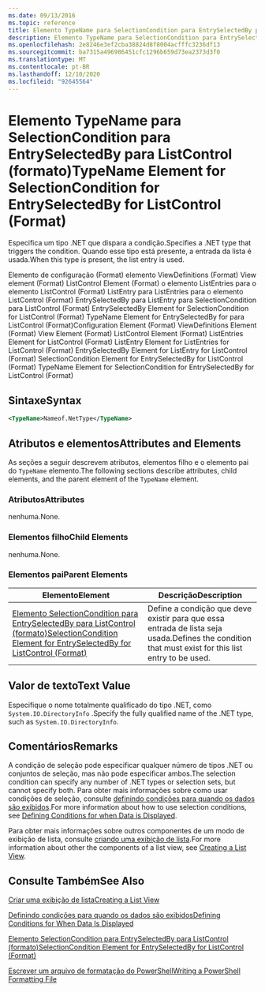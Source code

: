 ```yaml
---
ms.date: 09/13/2016
ms.topic: reference
title: Elemento TypeName para SelectionCondition para EntrySelectedBy para ListControl (formato)
description: Elemento TypeName para SelectionCondition para EntrySelectedBy para ListControl (formato)
ms.openlocfilehash: 2e8246e3ef2cba38824d8f8004acfffc3236df13
ms.sourcegitcommit: ba7315a496986451cfc1296b659d73ea2373d3f0
ms.translationtype: MT
ms.contentlocale: pt-BR
ms.lasthandoff: 12/10/2020
ms.locfileid: "92645564"
---
```

# <a name="typename-element-for-selectioncondition-for-entryselectedby-for-listcontrol-format"></a><span data-ttu-id="dcd90-103">Elemento TypeName para SelectionCondition para EntrySelectedBy para ListControl (formato)</span><span class="sxs-lookup"><span data-stu-id="dcd90-103">TypeName Element for SelectionCondition for EntrySelectedBy for ListControl (Format)</span></span>

<span data-ttu-id="dcd90-104">Especifica um tipo .NET que dispara a condição.</span><span class="sxs-lookup"><span data-stu-id="dcd90-104">Specifies a .NET type that triggers the condition.</span></span> <span data-ttu-id="dcd90-105">Quando esse tipo está presente, a entrada da lista é usada.</span><span class="sxs-lookup"><span data-stu-id="dcd90-105">When this type is present, the list entry is used.</span></span>

<span data-ttu-id="dcd90-106">Elemento de configuração (Format) elemento ViewDefinitions (Format) View element (Format) ListControl Element (Format) o elemento ListEntries para o elemento ListControl (Format) ListEntry para ListEntries para o elemento ListControl (Format) EntrySelectedBy para ListEntry para SelectionCondition para ListControl (Format) EntrySelectedBy Element for SelectionCondition for ListControl (Format) TypeName Element for EntrySelectedBy for para ListControl (Format)</span><span class="sxs-lookup"><span data-stu-id="dcd90-106">Configuration Element (Format) ViewDefinitions Element (Format) View Element (Format) ListControl Element (Format) ListEntries Element for ListControl (Format) ListEntry Element for ListEntries for ListControl (Format) EntrySelectedBy Element for ListEntry for ListControl (Format) SelectionCondition Element for EntrySelectedBy for ListControl (Format) TypeName Element for SelectionCondition for EntrySelectedBy for ListControl (Format)</span></span>

## <a name="syntax"></a><span data-ttu-id="dcd90-107">Sintaxe</span><span class="sxs-lookup"><span data-stu-id="dcd90-107">Syntax</span></span>

```xml
<TypeName>Nameof.NetType</TypeName>
```

## <a name="attributes-and-elements"></a><span data-ttu-id="dcd90-108">Atributos e elementos</span><span class="sxs-lookup"><span data-stu-id="dcd90-108">Attributes and Elements</span></span>

<span data-ttu-id="dcd90-109">As seções a seguir descrevem atributos, elementos filho e o elemento pai do `TypeName` elemento.</span><span class="sxs-lookup"><span data-stu-id="dcd90-109">The following sections describe attributes, child elements, and the parent element of the `TypeName` element.</span></span>

### <a name="attributes"></a><span data-ttu-id="dcd90-110">Atributos</span><span class="sxs-lookup"><span data-stu-id="dcd90-110">Attributes</span></span>

<span data-ttu-id="dcd90-111">nenhuma.</span><span class="sxs-lookup"><span data-stu-id="dcd90-111">None.</span></span>

### <a name="child-elements"></a><span data-ttu-id="dcd90-112">Elementos filho</span><span class="sxs-lookup"><span data-stu-id="dcd90-112">Child Elements</span></span>

<span data-ttu-id="dcd90-113">nenhuma.</span><span class="sxs-lookup"><span data-stu-id="dcd90-113">None.</span></span>

### <a name="parent-elements"></a><span data-ttu-id="dcd90-114">Elementos pai</span><span class="sxs-lookup"><span data-stu-id="dcd90-114">Parent Elements</span></span>

|<span data-ttu-id="dcd90-115">Elemento</span><span class="sxs-lookup"><span data-stu-id="dcd90-115">Element</span></span>|<span data-ttu-id="dcd90-116">Descrição</span><span class="sxs-lookup"><span data-stu-id="dcd90-116">Description</span></span>|
|-------------|-----------------|
|[<span data-ttu-id="dcd90-117">Elemento SelectionCondition para EntrySelectedBy para ListControl (formato)</span><span class="sxs-lookup"><span data-stu-id="dcd90-117">SelectionCondition Element for EntrySelectedBy for ListControl (Format)</span></span>](./selectioncondition-element-for-entryselectedby-for-listcontrol-format.md)|<span data-ttu-id="dcd90-118">Define a condição que deve existir para que essa entrada de lista seja usada.</span><span class="sxs-lookup"><span data-stu-id="dcd90-118">Defines the condition that must exist for this list entry to be used.</span></span>|

## <a name="text-value"></a><span data-ttu-id="dcd90-119">Valor de texto</span><span class="sxs-lookup"><span data-stu-id="dcd90-119">Text Value</span></span>

<span data-ttu-id="dcd90-120">Especifique o nome totalmente qualificado do tipo .NET, como `System.IO.DirectoryInfo` .</span><span class="sxs-lookup"><span data-stu-id="dcd90-120">Specify the fully qualified name of the .NET type, such as `System.IO.DirectoryInfo`.</span></span>

## <a name="remarks"></a><span data-ttu-id="dcd90-121">Comentários</span><span class="sxs-lookup"><span data-stu-id="dcd90-121">Remarks</span></span>

<span data-ttu-id="dcd90-122">A condição de seleção pode especificar qualquer número de tipos .NET ou conjuntos de seleção, mas não pode especificar ambos.</span><span class="sxs-lookup"><span data-stu-id="dcd90-122">The selection condition can specify any number of .NET types or selection sets, but cannot specify both.</span></span> <span data-ttu-id="dcd90-123">Para obter mais informações sobre como usar condições de seleção, consulte [definindo condições para quando os dados são exibidos](./defining-conditions-for-displaying-data.md).</span><span class="sxs-lookup"><span data-stu-id="dcd90-123">For more information about how to use selection conditions, see [Defining Conditions for when Data is Displayed](./defining-conditions-for-displaying-data.md).</span></span>

<span data-ttu-id="dcd90-124">Para obter mais informações sobre outros componentes de um modo de exibição de lista, consulte [criando uma exibição de lista](./creating-a-list-view.md).</span><span class="sxs-lookup"><span data-stu-id="dcd90-124">For more information about other the components of a list view, see [Creating a List View](./creating-a-list-view.md).</span></span>

## <a name="see-also"></a><span data-ttu-id="dcd90-125">Consulte Também</span><span class="sxs-lookup"><span data-stu-id="dcd90-125">See Also</span></span>

[<span data-ttu-id="dcd90-126">Criar uma exibição de lista</span><span class="sxs-lookup"><span data-stu-id="dcd90-126">Creating a List View</span></span>](./creating-a-list-view.md)

[<span data-ttu-id="dcd90-127">Definindo condições para quando os dados são exibidos</span><span class="sxs-lookup"><span data-stu-id="dcd90-127">Defining Conditions for When Data Is Displayed</span></span>](./defining-conditions-for-displaying-data.md)

[<span data-ttu-id="dcd90-128">Elemento SelectionCondition para EntrySelectedBy para ListControl (formato)</span><span class="sxs-lookup"><span data-stu-id="dcd90-128">SelectionCondition Element for EntrySelectedBy for ListControl (Format)</span></span>](./selectioncondition-element-for-entryselectedby-for-listcontrol-format.md)

[<span data-ttu-id="dcd90-129">Escrever um arquivo de formatação do PowerShell</span><span class="sxs-lookup"><span data-stu-id="dcd90-129">Writing a PowerShell Formatting File</span></span>](./writing-a-powershell-formatting-file.md)
